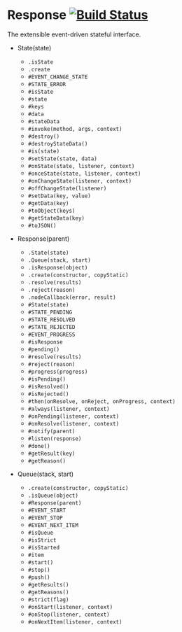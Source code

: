 Response [![Build Status](https://travis-ci.org/B-Vladi/Response.svg?branch=master)](https://travis-ci.org/B-Vladi/Response)
========
The extensible event-driven stateful interface.

 * State(state)
   * `.isState`
   * `.create`
   * `#EVENT_CHANGE_STATE`
   * `#STATE_ERROR`
   * `#isState`
   * `#state`
   * `#keys`
   * `#data`
   * `#stateData`
   * `#invoke(method, args, context)`
   * `#destroy()`
   * `#destroyStateData()`
   * `#is(state)`
   * `#setState(state, data)`
   * `#onState(state, listener, context)`
   * `#onceState(state, listener, context)`
   * `#onChangeState(listener, context)`
   * `#offChangeState(listener)`
   * `#setData(key, value)`
   * `#getData(key)`
   * `#toObject(keys)`
   * `#getStateData(key)`
   * `#toJSON()`

 * Response(parent)
   * `.State(state)`
   * `.Queue(stack, start)`
   * `.isResponse(object)`
   * `.create(constructor, copyStatic)`
   * `.resolve(results)`
   * `.reject(reason)`
   * `.nodeCallback(error, result)`
   * `#State(state)`
   * `#STATE_PENDING`
   * `#STATE_RESOLVED`
   * `#STATE_REJECTED`
   * `#EVENT_PROGRESS`
   * `#isResponse`
   * `#pending()`
   * `#resolve(results)`
   * `#reject(reason)`
   * `#progress(progress)`
   * `#isPending()`
   * `#isResolved()`
   * `#isRejected()`
   * `#then(onResolve, onReject, onProgress, context)`
   * `#always(listener, context)`
   * `#onPending(listener, context)`
   * `#onResolve(listener, context)`
   * `#notify(parent)`
   * `#listen(response)`
   * `#done()`
   * `#getResult(key)`
   * `#getReason()`
   
 * Queue(stack, start)
   * `.create(constructor, copyStatic)`
   * `.isQueue(object)`
   * `#Response(parent)`
   * `#EVENT_START`
   * `#EVENT_STOP`
   * `#EVENT_NEXT_ITEM`
   * `#isQueue`
   * `#isStrict`
   * `#isStarted`
   * `#item`
   * `#start()`
   * `#stop()`
   * `#push()`
   * `#getResults()`
   * `#getReasons()`
   * `#strict(flag)`
   * `#onStart(listener, context)`
   * `#onStop(listener, context)`
   * `#onNextItem(listener, context)`
